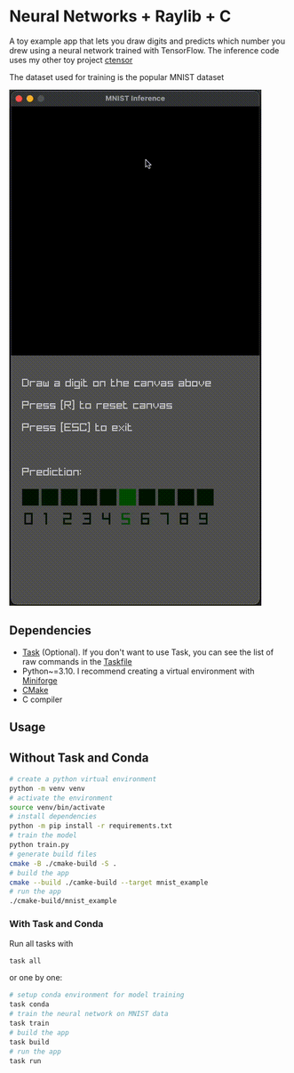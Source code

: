 # Neural Networks + Raylib + C

A toy example app that lets you draw digits and predicts which number you drew using a neural network trained with TensorFlow. The inference code uses my other toy project [ctensor](https://github.com/am1tyadav/ctensor)

The dataset used for training is the popular MNIST dataset

![NN in Raylib](./assets/mnist_raylib.gif)

## Dependencies

- [Task](https://taskfile.dev) (Optional). If you don't want to use Task, you can see the list of raw commands in the [Taskfile](Taskfile.yml)
- Python~=3.10. I recommend creating a virtual environment with [Miniforge](https://github.com/conda-forge/miniforge)
- [CMake](https://cmake.org)
- C compiler

## Usage

## Without Task and Conda

```bash
# create a python virtual environment
python -m venv venv
# activate the environment
source venv/bin/activate
# install dependencies
python -m pip install -r requirements.txt
# train the model
python train.py
# generate build files
cmake -B ./cmake-build -S .
# build the app
cmake --build ./camke-build --target mnist_example
# run the app
./cmake-build/mnist_example
```

### With Task and Conda

Run all tasks with

```bash
task all
```

or one by one:

```bash
# setup conda environment for model training
task conda
# train the neural network on MNIST data
task train
# build the app
task build
# run the app
task run
```
